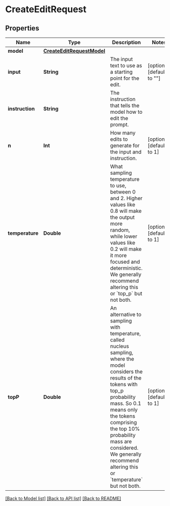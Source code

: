 # CreateEditRequest

## Properties
Name | Type | Description | Notes
------------ | ------------- | ------------- | -------------
**model** | [**CreateEditRequestModel**](CreateEditRequestModel.md) |  | 
**input** | **String** | The input text to use as a starting point for the edit. | [optional] [default to ""]
**instruction** | **String** | The instruction that tells the model how to edit the prompt. | 
**n** | **Int** | How many edits to generate for the input and instruction. | [optional] [default to 1]
**temperature** | **Double** | What sampling temperature to use, between 0 and 2. Higher values like 0.8 will make the output more random, while lower values like 0.2 will make it more focused and deterministic.  We generally recommend altering this or &#x60;top_p&#x60; but not both.  | [optional] [default to 1]
**topP** | **Double** | An alternative to sampling with temperature, called nucleus sampling, where the model considers the results of the tokens with top_p probability mass. So 0.1 means only the tokens comprising the top 10% probability mass are considered.  We generally recommend altering this or &#x60;temperature&#x60; but not both.  | [optional] [default to 1]

[[Back to Model list]](../README.md#documentation-for-models) [[Back to API list]](../README.md#documentation-for-api-endpoints) [[Back to README]](../README.md)


